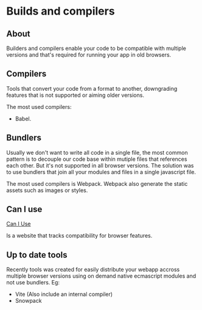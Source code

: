 # Builds and compilers

## About

Builders and compilers enable your code to be compatible with multiple versions and that's required for running your app in old browsers.

## Compilers

Tools that convert your code from a format to another, downgrading features that is not supported or aiming older versions.

The most used compilers:

- Babel.

## Bundlers

Usually we don't want to write all code in a single file, the most common pattern is to decouple our code base within mutiple files that references each other. But it's not supported in all browser versions. The solution was to use bundlers that join all your modules and files in a single javascript file.

The most used compilers is Webpack. Webpack also generate the static assets such as images or styles.

## Can I use

[Can I Use](caniuse.com)

Is a website that tracks compatibility for browser features.

## Up to date tools

Recently tools was created for easily distribute your webapp accross multiple browser versions using on demand native ecmascript modules and not use bundlers. Eg:

- Vite (Also include an internal compiler)
- Snowpack